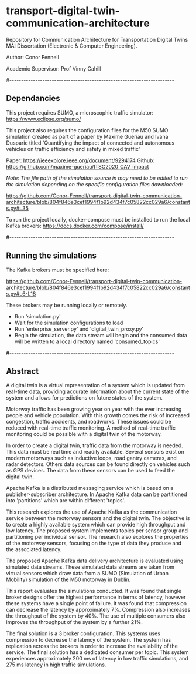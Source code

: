 # transport-digital-twin-communication-architecture

Repository for Communication Architecture for Transportation Digital Twins MAI Dissertation (Electronic & Computer Engineering). 

Author: Conor Fennell 

Academic Supervisor: Prof Vinny Cahill

#----------------------------------------------------------------------

## Dependancies ##

This project requires SUMO, a microscophic traffic simulator: https://www.eclipse.org/sumo/

This project also requires the configuration files for the M50 SUMO simulation created as part of a paper by Maxime Gueriau and Ivana Dusparic titled 'Quantifying the impact of connected and autonomous vehicles on traffic efficiency and safety in mixed traffic'

Paper: https://ieeexplore.ieee.org/document/9294174
Github: https://github.com/maxime-gueriau/ITSC2020_CAV_impact

*Note: The file path of the simulation source in may need to be edited to run the simulation depending on the specific configuration files downloaded:*

https://github.com/Conor-Fennell/transport-digital-twin-communication-architecture/blob/804f846e3cef1994f1b92d434f7c05822cc029a6/constants.py#L35

To run the project locally, docker-compose must be installed to run the local Kafka brokers: https://docs.docker.com/compose/install/

#----------------------------------------------------------------------

## Running the simulations ##

The Kafka brokers must be specified here: 

https://github.com/Conor-Fennell/transport-digital-twin-communication-architecture/blob/804f846e3cef1994f1b92d434f7c05822cc029a6/constants.py#L6-L18

These brokers may be running locally or remotely.

* Run 'simulation.py'
* Wait for the simulation configurations to load
* Run 'enterprise_server.py' and 'digital_twin_proxy.py'
* Begin the simulation, the data stream will begin and the consumed data will be written to a local directory named 'consumed_topics'


#----------------------------------------------------------------------

## Abstract ##

A digital twin is a virtual representation of a system which is updated from real-time data, providing accurate information about the current state of the system and allows for predictions on future states of the system. 

Motorway traffic has been growing year on year with the ever increasing people and vehicle population. With this growth comes the risk of increased congestion, traffic accidents, and roadworks. These issues could be reduced with real-time traffic monitoring. A method of real-time traffic monitoring could be possible with a digital twin of the motorway. 

In order to create a digital twin, traffic data from the motorway is needed. This data must be real time and readily available. Several sensors exist on modern motorways such as inductive loops, road gantry cameras, and radar detectors. Others data sources can be found directly on vehicles such as GPS devices. The data from these sensors can be used to feed the digital twin. 

Apache Kafka is a distributed messaging service which is based on a publisher-subscriber architecture. In Apache Kafka data can be partitioned into 'partitions' which are within different 'topics'. 

This research explores the use of Apache Kafka as the communication service between the motorway sensors and the digital twin. The objective is to create a highly available system which can provide high throughput and low latency. The proposed system implements topics per sensor group and partitioning per individual sensor. The research also explores the properties of the motorway sensors, focusing on the type of data they produce and the associated latency.

The proposed Apache Kafka data delivery architecture is evaluated using simulated data streams. These simulated data streams are taken from virtual sensors which draw data from a SUMO (Simulation of Urban Mobility) simulation of the M50 motorway in Dublin. 

This report evaluates the simulations conducted. It was found that single broker designs offer the highest performance in terms of latency, however these systems have a single point of failure. It was found that compression can decrease the latency by approximately 7\%. Compression also increases the throughput of the system by 40\%. The use of multiple consumers also improves the throughput of the system by a further 21\%.

The final solution is a 3 broker configuration. This systems uses compression to decrease the latency of the system. The system has replication across the brokers in order to increase the availability of the service. The final solution has a dedicated consumer per topic. This system experiences approximately 200 ms of latency in low traffic simulations, and 275 ms latency in high traffic simulations. 
